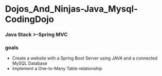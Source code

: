# Dojos_And_Ninjas-Java_Mysql-CodingDojo
### Java Stack >-Spring MVC
### goals
* Create a website with a Spring Boot Server using JAVA and a connected MySQL Database
* Implement a One-to-Many Table relationship
